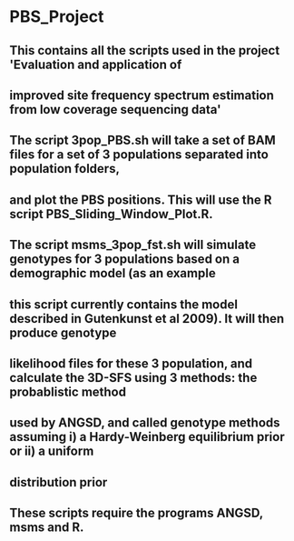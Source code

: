 # PBS_Project

## This contains all the scripts used in the project 'Evaluation and application of
## improved site frequency spectrum estimation from low coverage sequencing data'

## The script 3pop_PBS.sh will take a set of BAM files for a set of 3 populations separated into population folders,
## and plot the PBS positions. This will use the R script PBS_Sliding_Window_Plot.R.

## The script msms_3pop_fst.sh will simulate genotypes for 3 populations based on a demographic model (as an example
## this script currently contains the model described in Gutenkunst et al 2009). It will then produce genotype
## likelihood files for these 3 population, and calculate the 3D-SFS using 3 methods: the probablistic method
## used by ANGSD, and called genotype methods assuming i) a Hardy-Weinberg equilibrium prior or ii) a uniform
## distribution prior

## These scripts require the programs ANGSD, msms and R.
